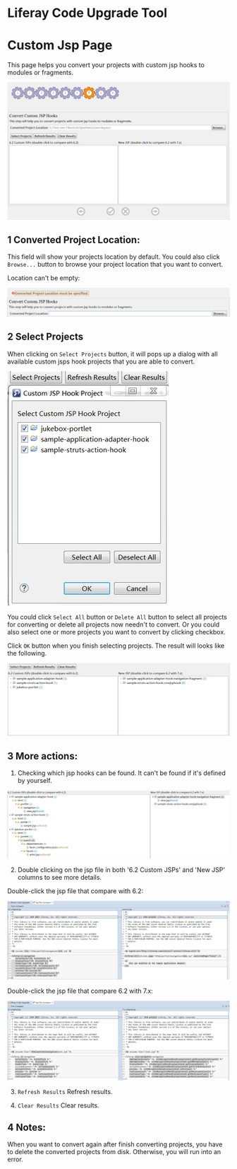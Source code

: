 # Liferay Code Upgrade Tool

# Custom Jsp Page

This page helps you convert your projects with custom jsp hooks to modules or fragments.

![Custom Jsp](images/customJsp.png)

## 1 Converted Project Location:

This field will show your projects location by default. You could also click `Browse...` button to browse your project location that you want to convert.

Location can't be empty:

![Converted Location is empty](images/locationEmptyMessage.png)

## 2 Select Projects

When clicking on `Select Projects` button, it will pops up a dialog with all available custom jsps hook projects that you are able to convert. 

![Select Projects](images/selectProjects.png)

You could click `Select All` button or `Delete All` button to select all projects for converting or delete all projects now needn't to convert. Or you could also select one or more projects you want to convert by clicking checkbox.

Click `OK` button when you finish selecting projects. The result will looks like the following.

![result](images/result.png)

## 3 More actions:

1) Checking which jsp hooks can be found. It can't be found if it's defined by yourself.

![jspHookBeFound](images/jspHookBeFound.png)

2) Double clicking on the jsp file in both '6.2 Custom JSPs' and 'New JSP' columns to see more details.  

Double-click the jsp file that compare with 6.2:

![double-click the jsp file that compare with 6.2](images/compareWith6.2.png)

Double-click the jsp file that compare 6.2 with 7.x:

![double-click the jsp file that compare 6.2 with 7.x](images/compare6.2With7.x.png)

3) `Refresh Results` Refresh results.

4) `Clear Results` Clear results.

## 4 Notes:

When you want to convert again after finish converting projects, you have to delete the converted projects from disk. Otherwise, you will run into an error.

